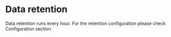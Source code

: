 # Data retention

Data retention runs every hour. For the retention configuration please check Configuration section. 

